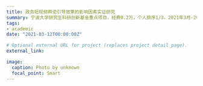 ```yaml
---
title: 政务短视频舆论引导效果的影响因素实证研究
summary: 宁波大学研究生科研创新基金重点项目，经费0.2万，个人排序1/3，2021年3月-2022年3月。
tags:
- academic
date: "2021-03-12T00:00:00Z"

# Optional external URL for project (replaces project detail page).
external_link: 

image:
  caption: Photo by unknown
  focal_point: Smart
---
```

